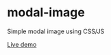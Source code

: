 # modal-image
Simple modal image using CSS/JS

[Live demo](https://stojanmilosev.github.io/modal-image/)